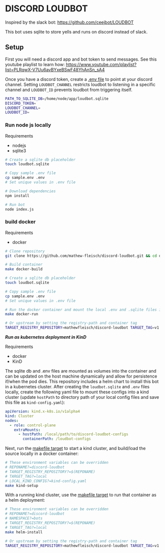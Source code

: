 # DISCORD LOUDBOT 

Inspired by the slack bot: https://github.com/ceejbot/LOUDBOT

This bot uses sqlite to store yells and runs on discord instead of slack.

## Setup

First you will need a discord app and bot token to send messages. See this youtube playlist to learn how: https://www.youtube.com/playlist?list=PLRqwX-V7Uu6avBYxeBSwF48YhAnSn_sA4

Once you have a discord token, create a [.env file](sample.env) to point at your discord channel. Setting `LOUDBOT_CHANNEL` restricts loudbot to listening in a specific channel and `LOUDBOT_ID` prevents loudbot from triggering itself.

```bash
PATH_TO_SQLITE_DB=/home/node/app/loudbot.sqlite
DISCORD_TOKEN=
LOUDBOT_CHANNEL=
LOUDBOT_ID=
```

### Run node js locally

Requirements

 - nodejs
 - sqlite3

```bash
# Create a sqlite db placeholder
touch loudbot.sqlite

# Copy sample .env file
cp sample.env .env
# Set unique values in .env file

# Download dependencies
npm install

# Run bot
node index.js
```

### build docker

Requirements

 - docker


```bash
# Clone repository
git clone https://github.com/mathew-fleisch/discord-loudbot.git && cd discord-loudbot

# Build container
make docker-build

# Create a sqlite db placeholder
touch loudbot.sqlite

# Copy sample .env file
cp sample.env .env
# Set unique values in .env file

# Run the docker container and mount the local .env and .sqlite files inside the container
make docker-run

# Or upstream by setting the registry-path and container tag
TARGET_REGISTRY_REPOSITORY=mathewfleisch/discord-loudbot TARGET_TAG=v1.0.1 make docker-run
```


***Run as kubernetes deployment in KinD***

Requirements

 - docker
 - KinD

The sqlite db and .env files are mounted as volumes into the container and can be updated on the host machine dynamically and allow for persistence if/when the pod dies. This repository includes a helm chart to install this bot in a kubernetes cluster. After creating the `loudbot.sqlite` and `.env` files locally, create the following yaml file to mount these configs into a kind cluster (update `hostPath` to directory path of your local config files and save this file as `kind-config.yaml`):

```yaml
apiVersion: kind.x-k8s.io/v1alpha4
kind: Cluster
nodes:
  - role: control-plane
    extraMounts:
      - hostPath: /local/path/to/discord-loudbot-configs
        containerPath: /loudbot-configs
```

Next, run the [makefile target](Makefile) to start a kind cluster, and build/load the source locally in a docker container:

```bash
# These environment variables can be overridden 
# REPONAME?=discord-loudbot
# TARGET_REGISTRY_REPOSITORY?=$(REPONAME)
# TARGET_TAG?=local
# LOCAL_KIND_CONFIG?=kind-config.yaml
make kind-setup
```

With a running kind cluster, use the [makefile target](Makefile) to run that container as a helm deployment:

```bash
# These environment variables can be overridden 
# REPONAME?=discord-loudbot
# NAMESPACE?=bots
# TARGET_REGISTRY_REPOSITORY?=$(REPONAME)
# TARGET_TAG?=local
make helm-install

# Or upstream by setting the registry-path and container tag
TARGET_REGISTRY_REPOSITORY=mathewfleisch/discord-loudbot TARGET_TAG=v1.0.1 make docker-run
```


